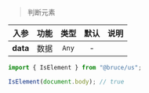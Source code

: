 > 判断元素

入参|功能|类型|默认|说明
:-:|:-:|:-:|:-:|-
**data**|数据|`Any`|-

```js
import { IsElement } from "@bruce/us";

IsElement(document.body); // true
```